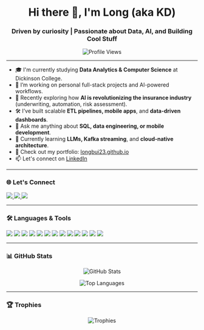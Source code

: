 <h1 align="center">Hi there 👋, I'm Long (aka KD)</h1>
<h3 align="center">Driven by curiosity | Passionate about Data, AI, and Building Cool Stuff</h3>

<p align="center">
  <img src="https://komarev.com/ghpvc/?username=longbui23&label=Profile%20views&color=0e75b6&style=flat" alt="Profile Views" />
</p>

---

- 🎓 I'm currently studying **Data Analytics & Computer Science** at Dickinson College.
- 🔭 I’m working on personal full-stack projects and AI-powered workflows.
- 🤖 Recently exploring how **AI is revolutionizing the insurance industry** (underwriting, automation, risk assessment).
- 🛠️ I’ve built scalable **ETL pipelines, mobile apps**, and **data-driven dashboards**.
- 💬 Ask me anything about **SQL, data engineering, or mobile development**.
- 🌱 Currently learning **LLMs, Kafka streaming**, and **cloud-native architecture**.
- 🚀 Check out my portfolio: [longbui23.github.io](https://longbui23.github.io/long_bui_portfolio.github.io/)
- 📫 Let's connect on [LinkedIn](https://www.linkedin.com/in/long-bui-239009228/)

---

<h3 align="left">🌐 Let's Connect</h3>
<p align="left">
  <a href="https://www.linkedin.com/in/long-bui-239009228/" target="_blank">
    <img src="https://img.shields.io/badge/LinkedIn-Connect-blue?style=for-the-badge&logo=linkedin" />
  </a>
  <a href="https://leetcode.com/u/longbui23/" target="_blank">
    <img src="https://img.shields.io/badge/LeetCode-Practice-orange?style=for-the-badge&logo=leetcode" />
  </a>
  <a href="https://www.instagram.com/longgwww/" target="_blank">
    <img src="https://img.shields.io/badge/Instagram-Follow-pink?style=for-the-badge&logo=instagram" />
  </a>
</p>

---

<h3 align="left">🛠️ Languages & Tools</h3>
<p align="left">
  <img src="https://img.shields.io/badge/-Python-3776AB?style=flat&logo=python&logoColor=white" />
  <img src="https://img.shields.io/badge/-Java-007396?style=flat&logo=java&logoColor=white" />
  <img src="https://img.shields.io/badge/-JavaScript-F7DF1E?style=flat&logo=javascript&logoColor=black" />
  <img src="https://img.shields.io/badge/-SQL-4479A1?style=flat&logo=postgresql&logoColor=white" />
  <img src="https://img.shields.io/badge/-PySpark-e34c26?style=flat&logo=apachespark&logoColor=white" />
  <img src="https://img.shields.io/badge/-Apache%20Flink-E6526F?style=flat&logo=apacheflink&logoColor=white" />
  <img src="https://img.shields.io/badge/-Airflow-017CEE?style=flat&logo=apache-airflow&logoColor=white" />
  <img src="https://img.shields.io/badge/-React_Native-61DAFB?style=flat&logo=react&logoColor=black" />
  <img src="https://img.shields.io/badge/-Firebase-FFCA28?style=flat&logo=firebase&logoColor=black" />
  <img src="https://img.shields.io/badge/-AWS-232F3E?style=flat&logo=amazon-aws&logoColor=white" />
  <img src="https://img.shields.io/badge/-MongoDB-47A248?style=flat&logo=mongodb&logoColor=white" />
  <img src="https://img.shields.io/badge/-Docker-2496ED?style=flat&logo=docker&logoColor=white" />
  <img src="https://img.shields.io/badge/-Kafka-231F20?style=flat&logo=apache-kafka&logoColor=white" />
</p>

---

<h3 align="left">📊 GitHub Stats</h3>
<p align="center">
  <img src="https://github-readme-stats.vercel.app/api?username=longbui23&show_icons=true&theme=radical" alt="GitHub Stats" />
</p>
<p align="center">
  <img src="https://github-readme-stats.vercel.app/api/top-langs/?username=longbui23&layout=compact&theme=radical" alt="Top Languages" />
</p>

---

<h3 align="left">🏆 Trophies</h3>
<p align="center">
  <img src="https://github-profile-trophy.vercel.app/?username=longbui23&theme=darkhub" alt="Trophies" />
</p>
